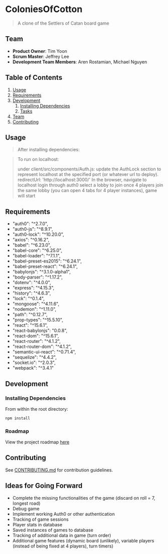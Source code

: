 # ColoniesOfCotton

> A clone of the Settlers of Catan board game

## Team

  - __Product Owner__: Tim Yoon
  - __Scrum Master__: Jeffrey Lee
  - __Development Team Members__: Aren Rostamian, Michael Nguyen

## Table of Contents

1. [Usage](#Usage)
1. [Requirements](#requirements)
1. [Development](#development)
    1. [Installing Dependencies](#installing-dependencies)
    1. [Tasks](#tasks)
1. [Team](#team)
1. [Contributing](#contributing)

## Usage

> After installing dependencies:

> To run on localhost:
> 
> under client/src/components/Auth.js:
> update the AuthLock section to represent localhost at the specified port (or whatever url to deploy). redirectUrl: 'http://localhost:3000/'
> In the browser, navigate to localhost
> login through auth0
> select a lobby to join
> once 4 players join the same lobby (you can open 4 tabs for 4 player instances), game will start

## Requirements

- "auth0": "^2.7.0",
- "auth0-js": "^8.9.1",
- "auth0-lock": "^10.20.0",
- "axios": "^0.16.2",
- "babel": "^6.23.0",
- "babel-core": "^6.25.0",
- "babel-loader": "^7.1.1",
- "babel-preset-es2015": "^6.24.1",
- "babel-preset-react": "^6.24.1",
- "babylonjs": "^3.1.0-alpha1",
- "body-parser": "^1.17.2",
- "dotenv": "^4.0.0",
- "express": "^4.15.3",
- "history": "^4.6.3",
- "lock": "^0.1.4",
- "mongoose": "^4.11.6",
- "nodemon": "^1.11.0",
- "path": "^0.12.7",
- "prop-types": "^15.5.10",
- "react": "^15.6.1",
- "react-babylonjs": "0.0.8",
- "react-dom": "^15.6.1",
- "react-router": "^4.1.2",
- "react-router-dom": "^4.1.2",
- "semantic-ui-react": "^0.71.4",
- "sequelize": "^4.4.2",
- "socket.io": "^2.0.3",
- "webpack": "^3.4.1"

## Development

### Installing Dependencies

From within the root directory:

```sh
npm install
```

### Roadmap

View the project roadmap [here](LINK_TO_PROJECT_ISSUES)


## Contributing

See [CONTRIBUTING.md](CONTRIBUTING.md) for contribution guidelines.

## Ideas for Going Forward
- Complete the missing functionalities of the game (discard on roll = 7, longest road)
- Debug game
- Implement working Auth0 or other authentication
- Tracking of game sessions
- Player stats in database
- Saved instances of games to database
- Tracking of additional data in game (turn order)
- Additional game features (dynamic board (unlikely), variable players (instead of being fixed at 4 players), turn timers)

